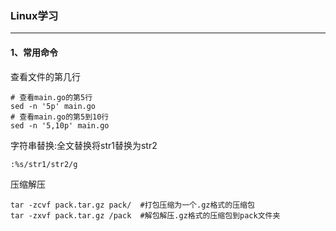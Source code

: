 ### Linux学习

------

#### 1、常用命令

查看文件的第几行

```shell
# 查看main.go的第5行
sed -n '5p' main.go 
# 查看main.go的第5到10行
sed -n '5,10p' main.go
```

字符串替换:全文替换将str1替换为str2

```
:%s/str1/str2/g
```

压缩解压

```
tar -zcvf pack.tar.gz pack/  #打包压缩为一个.gz格式的压缩包
tar -zxvf pack.tar.gz /pack  #解包解压.gz格式的压缩包到pack文件夹
```

